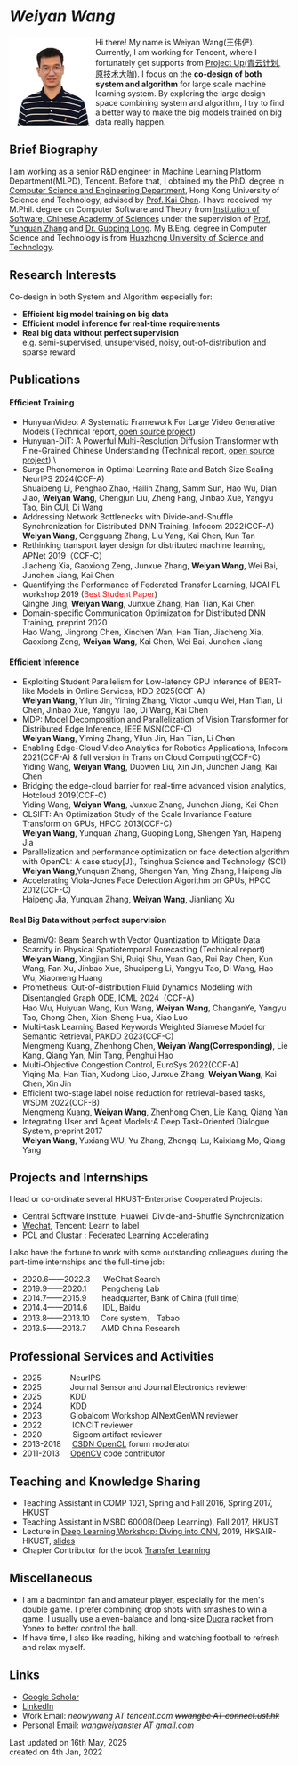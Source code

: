 # _Weiyan Wang_
<img align="left" width = "155" height = "160"  src="https://raw.githubusercontent.com/weiyan-wang/weiyan-wang.github.io/main/self.jpeg"/>

Hi there! My name is Weiyan Wang(王伟俨). Currently,  I am working for Tencent, where I fortunately get supports from [Project Up(青云计划, 原技术大咖)](https://join.qq.com/qingyun.html).  I focus on the **co-design of both system and algorithm** for large scale machine learning system. By exploring the large design space combining system and algorithm, I try to find a better way to make the big models trained on big data really happen.


## Brief Biography
I am working as a senior R&D engineer in Machine Learning Platform Department(MLPD), Tencent. Before that, I obtained my the PhD. degree in [Computer Science and Engineering Department](https://cse.hkust.edu.hk/), Hong Kong University of Science and Technology, advised by [Prof. Kai Chen](https://cse.hkust.edu.hk/~kaichen/). I have received my M.Phil. degree on Computer Software and Theory from [Institution of Software, Chinese Academy of Sciences](http://english.is.cas.cn/) under the supervision of [Prof. Yunquan Zhang](http://www.carch.ac.cn/yjdw/yjy/201906/t20190628_497178.html) and [Dr. Guoping Long](http://people.ucas.ac.cn/~0026886). My B.Eng. degree in Computer Science and Technology is from [Huazhong University of Science and Technology](http://english.hust.edu.cn/).

## Research Interests
Co-design in both System and Algorithm especially for:
- **Efficient big model training on big data**
- **Efficient model inference for real-time requirements**
- **Real big data without perfect supervision** \
  e.g. semi-supervised, unsupervised, noisy, out-of-distribution and sparse reward

## Publications

#### Efficient Training
- HunyuanVideo: A Systematic Framework For Large Video Generative Models  (Technical report, [open source project](https://github.com/Tencent/HunyuanVideo))
- Hunyuan-DiT: A Powerful Multi-Resolution Diffusion Transformer with Fine-Grained Chinese Understanding (Technical report, [open source project](https://github.com/Tencent/HunyuanDiT)) \
- Surge Phenomenon in Optimal Learning Rate and Batch Size Scaling NeurIPS 2024(CCF-A)\
Shuaipeng Li, Penghao Zhao, Hailin Zhang, Samm Sun, Hao Wu, Dian Jiao, **Weiyan Wang**, Chengjun Liu, Zheng Fang, Jinbao Xue, Yangyu Tao, Bin CUI, Di Wang
- Addressing Network Bottlenecks with Divide-and-Shuffle Synchronization for Distributed DNN Training, Infocom 2022(CCF-A) \
  **Weiyan Wang**, Cengguang Zhang, Liu Yang, Kai Chen, Kun Tan
- Rethinking transport layer design for distributed machine learning, APNet 2019（CCF-C） \
Jiacheng Xia, Gaoxiong Zeng, Junxue Zhang, **Weiyan Wang**, Wei Bai, Junchen Jiang, Kai Chen
- Quantifying the Performance of Federated Transfer Learning, IJCAI FL workshop 2019 (<font color=red>Best Student Paper</font>) \
  Qinghe Jing, **Weiyan Wang**, Junxue Zhang, Han Tian, Kai Chen
- Domain-specific Communication Optimization for Distributed DNN Training, preprint 2020 \
  Hao Wang, Jingrong Chen, Xinchen Wan, Han Tian, Jiacheng Xia, Gaoxiong Zeng, **Weiyan Wang**, Kai Chen, Wei Bai, Junchen Jiang

#### Efficient Inference
- Exploiting Student Parallelism for Low-latency GPU Inference of BERT-like Models in Online Services, KDD 2025(CCF-A) \
**Weiyan Wang**, Yilun Jin, Yiming Zhang, Victor Junqiu Wei, Han Tian, Li Chen,  Jinbao Xue, Yangyu Tao, Di Wang, Kai Chen
- MDP: Model Decomposition and Parallelization of Vision Transformer for Distributed Edge Inference, IEEE MSN(CCF-C) \
**Weiyan Wang**,  Yiming Zhang, Yilun Jin, Han Tian, Li Chen
- Enabling Edge-Cloud Video Analytics for Robotics Applications, Infocom 2021(CCF-A) & full version in Trans on Cloud Computing(CCF-C)\
Yiding Wang, **Weiyan Wang**, Duowen Liu, Xin Jin, Junchen Jiang, Kai Chen
- Bridging the edge-cloud barrier for real-time advanced vision analytics, Hotcloud 2019(CCF-C)\
Yiding Wang, **Weiyan Wang**, Junxue Zhang, Junchen Jiang, Kai Chen
- CLSIFT: An Optimization Study of the Scale Invariance Feature Transform on GPUs, HPCC 2013(CCF-C) \
**Weiyan Wang**, Yunquan Zhang, Guoping Long, Shengen Yan, Haipeng Jia
- Parallelization and performance optimization on face detection algorithm with OpenCL: A case study[J]., Tsinghua Science and Technology (SCI) \
**Weiyan Wang**,Yunquan Zhang, Shengen Yan, Ying Zhang, Haipeng Jia
- Accelerating Viola-Jones Face Detection Algorithm on GPUs, HPCC 2012(CCF-C) \
Haipeng Jia, Yunquan Zhang, **Weiyan Wang**, Jianliang Xu

#### Real Big Data without perfect supervision
- BeamVQ: Beam Search with Vector Quantization to Mitigate Data Scarcity in Physical Spatiotemporal Forecasting (Technical report) \
**Weiyan Wang**, Xingjian Shi, Ruiqi Shu, Yuan Gao, Rui Ray Chen, Kun Wang, Fan Xu, Jinbao Xue, Shuaipeng Li, Yangyu Tao, Di Wang, Hao Wu, Xiaomeng Huang
- Prometheus: Out-of-distribution Fluid Dynamics Modeling with Disentangled Graph ODE, ICML 2024（CCF-A) \
Hao Wu, Huiyuan Wang, Kun Wang, **Weiyan Wang**, ChanganYe, Yangyu Tao, Chong Chen, Xian-Sheng Hua, Xiao Luo
- Multi-task Learning Based Keywords Weighted Siamese Model for Semantic Retrieval, PAKDD 2023(CCF-C) \
Mengmeng Kuang, Zhenhong Chen, **Weiyan Wang(Corresponding)**, Lie Kang, Qiang Yan, Min Tang, Penghui Hao
- Multi-Objective Congestion Control, EuroSys 2022(CCF-A) \
Yiqing Ma, Han Tian, Xudong Liao, Junxue Zhang, **Weiyan Wang**, Kai Chen, Xin Jin
- Efficient two-stage label noise reduction for retrieval-based tasks, WSDM 2022(CCF-B) \
Mengmeng Kuang, **Weiyan Wang**, Zhenhong Chen, Lie Kang, Qiang Yan
- Integrating User and Agent Models:A Deep Task-Oriented Dialogue System, preprint 2017 \
**Weiyan Wang**, Yuxiang WU, Yu Zhang, Zhongqi Lu, Kaixiang Mo, Qiang Yang

## Projects and Internships
I lead or co-ordinate several HKUST-Enterprise Cooperated Projects:
- Central Software Institute, Huawei: Divide-and-Shuffle Synchronization
- [Wechat](https://www.wechat.com/), Tencent: Learn to label
- [PCL](https://pcl.ac.cn/) and [Clustar](www.clustar.ai) : Federated Learning Accelerating


I also have the fortune to work with some outstanding colleagues during the part-time internships and the full-time job:
- 2020.6——2022.3   &nbsp;&nbsp;&nbsp;&nbsp; WeChat Search
- 2019.9——2020.1    &nbsp;&nbsp;&nbsp;&nbsp;&nbsp; Pengcheng Lab
- 2014.7——2015.9	&nbsp;&nbsp;&nbsp;&nbsp;&nbsp; headquarter, Bank of China (full time)
- 2014.4——2014.6	&nbsp;&nbsp;&nbsp;&nbsp;&nbsp; IDL, Baidu
- 2013.8——2013.10	&nbsp;&nbsp;&nbsp;&nbsp;Core system， Tabao
- 2013.5——2013.7	&nbsp;&nbsp;&nbsp;&nbsp;&nbsp;&nbsp;AMD China Research

## Professional Services and Activities
- 2025&nbsp;&nbsp;&nbsp;&nbsp;&nbsp;&nbsp;&nbsp;&nbsp;&nbsp;&nbsp;&nbsp;&nbsp;&nbsp;NeurIPS
- 2025&nbsp;&nbsp;&nbsp;&nbsp;&nbsp;&nbsp;&nbsp;&nbsp;&nbsp;&nbsp;&nbsp;&nbsp;&nbsp;Journal Sensor and Journal Electronics reviewer
- 2025&nbsp;&nbsp;&nbsp;&nbsp;&nbsp;&nbsp;&nbsp;&nbsp;&nbsp;&nbsp;&nbsp;&nbsp;&nbsp;KDD 
- 2024&nbsp;&nbsp;&nbsp;&nbsp;&nbsp;&nbsp;&nbsp;&nbsp;&nbsp;&nbsp;&nbsp;&nbsp;&nbsp;KDD
- 2023&nbsp;&nbsp;&nbsp;&nbsp;&nbsp;&nbsp;&nbsp;&nbsp;&nbsp;&nbsp;&nbsp;&nbsp;&nbsp;Globalcom Workshop AINextGenWN reviewer 
- 2022 &nbsp;&nbsp;&nbsp;&nbsp;&nbsp;&nbsp;&nbsp;&nbsp;&nbsp;&nbsp;&nbsp;&nbsp;&nbsp;ICNCIT reviewer
- 2020 &nbsp;&nbsp;&nbsp;&nbsp;&nbsp;&nbsp;&nbsp;&nbsp;&nbsp;&nbsp;&nbsp;&nbsp;&nbsp;Sigcom artifact reviewer
- 2013-2018 &nbsp;&nbsp;&nbsp;&nbsp;[CSDN OpenCL](https://bbs.csdn.net/forums/Heterogeneous) forum moderator
- 2011-2013 &nbsp;&nbsp;&nbsp;&nbsp;[OpenCV](https://opencv.org/) code contributor

## Teaching and Knowledge Sharing
- Teaching Assistant in COMP 1021, Spring and Fall 2016, Spring 2017, HKUST
- Teaching Assistant in MSBD 6000B(Deep Learning), Fall 2017, HKUST
- Lecture in [Deep Learning Workshop: Diving into CNN](http://www.hksair.org/article/2-149), 2019, HKSAIR-HKUST, [slides](https://github.com/weiyan-wang/weiyan-wang.github.io/raw/main/Diving%20into%20CNN.pdf)
- Chapter Contributor for the book [Transfer Learning](https://www.amazon.com/Transfer-Learning-Qiang-Yang/dp/1107016908)

  
## Miscellaneous
- I am a badminton fan and amateur player, especially for the men's double game. I prefer combining drop shots with smashes to win a game. I usually use a even-balance and long-size [Duora](https://www.yonex.com/duora-z-strike-duo-zs) racket from Yonex to better control the ball.
- If have time, I also like reading, hiking and watching football to refresh and relax myself. 

## Links
- [Google Scholar](https://scholar.google.com.hk/citations?user=AYrZ5OcAAAAJ&hl=zh-CN)
- [LinkedIn](https://www.linkedin.com/in/weiyan-wang-2227a54b/?originalSubdomain=hk)
- Work Email: _neowywang AT tencent.com_  ~~_wwangbc AT connect.ust.hk_~~
- Personal Email: _wangweiyanster AT gmail.com_

Last updated on 16th May, 2025 \
created on 4th Jan, 2022
